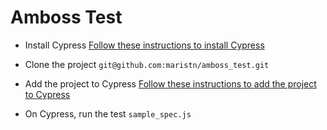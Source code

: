 # Amboss Test

- Install Cypress
[Follow these instructions to install Cypress](https://on.cypress.io/guides/installing-and-running#section-installing)

- Clone the project 
`git@github.com:maristn/amboss_test.git`

- Add the project to Cypress
[Follow these instructions to add the project to Cypress](https://docs.cypress.io/guides/getting-started/installing-cypress.html#System-requirements)


- On Cypress, run the test `sample_spec.js`

